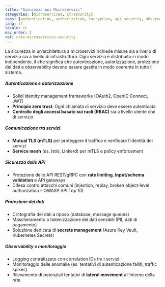 ```yaml
---
title: "Sicurezza nei Microservizi"
categories: [microservices, it-security]
tags: [authentication, authorization, encryption, api-security, observability, service-mesh]
lang: it
locale: it
nav_order: 2
ref: note-microservices-security
---
```

La sicurezza in un’architettura a microservizi richiede misure sia a livello di servizio sia a livello di infrastruttura. Ogni servizio è distribuito in modo indipendente, il che significa che autenticazione, autorizzazione, protezione dei dati e observability devono essere gestite in modo coerente in tutto il sistema.

##### Autenticazione e autorizzazione
- Solidi identity management frameworks (OAuth2, OpenID Connect, JWT)  
- **Principio zero trust**: Ogni chiamata di servizio deve essere autenticata  
- **Controllo degli accessi basato sui ruoli (RBAC)** sia a livello utente che di servizio  

##### Comunicazione tra servizi
- **Mutual TLS (mTLS)** per proteggere il traffico e verificare l’identità dei servizi  
- **Service mesh** (es. Istio, Linkerd) per mTLS e policy enforcement  

##### Sicurezza delle API
- Protezione delle API REST/gRPC con **rate limiting**, **input/schema validation** e API gateways  
- Difesa contro attacchi comuni (injection, replay, broken object-level authorization – OWASP API Top 10)  

##### Protezione dei dati
- Crittografia dei dati a riposo (database, message queues)  
- Mascheramento o tokenizzazione dei dati sensibili (PII, dati di pagamento)  
- Soluzione dedicata di **secrets management** (Azure Key Vault, Kubernetes Secrets)  

##### Observability e monitoraggio
- Logging centralizzato con correlation IDs tra i servizi  
- Monitoraggio delle anomalie (es. tentativi di autenticazione falliti, traffic spikes)  
- Rilevamento di potenziali tentativi di **lateral movement** all’interno della rete  